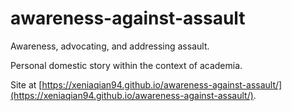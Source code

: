 # awareness-against-assault
Awareness, advocating, and addressing assault. 


Personal domestic story within the context of academia.

Site at [https://xeniaqian94.github.io/awareness-against-assault/](https://xeniaqian94.github.io/awareness-against-assault/).

